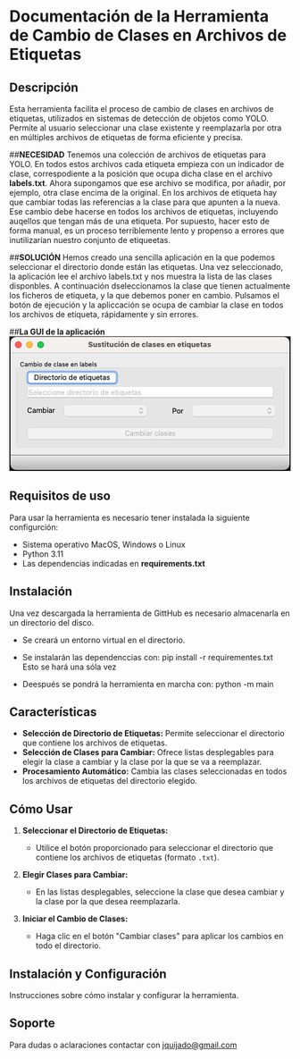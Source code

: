 
# Documentación de la Herramienta de Cambio de Clases en Archivos de Etiquetas

## Descripción
Esta herramienta facilita el proceso de cambio de clases en archivos de etiquetas, utilizados en sistemas de detección de objetos como YOLO. Permite al usuario seleccionar una clase existente y reemplazarla por otra en múltiples archivos de etiquetas de forma eficiente y precisa.

##**NECESIDAD**
Tenemos una colección de archivos de etiquetas para YOLO. En todos estos archivos cada etiqueta empieza con un indicador de clase, correspodiente a la posición que ocupa dicha clase en el archivo **labels.txt**. Ahora supongamos que ese archivo se modifica, por añadir, por ejemplo, otra clase encima de la original. En los archivos de etiqueta hay que cambiar todas las referencias a la clase para que apunten a la nueva. Ese cambio debe hacerse en todos los archivos de etiquetas, incluyendo auqellos que tengan más de una etiqueta.
Por supuesto, hacer esto de forma manual, es un proceso terriblemente lento y propenso a errores que inutilizarían nuestro conjunto de etiqueetas.

##**SOLUCIÓN**
Hemos creado una sencilla aplicación en la que podemos seleccionar el directorio donde están las etiquetas. Una vez seleccionado, la aplicación lee el archivo labels.txt y nos muestra la lista de las clases disponbles.
A continuación dseleccionamos la clase que tienen actualmente los ficheros de etiqueta, y la que debemos poner en cambio. Pulsamos el botón de ejecución y la apliccación se ocupa de cambiar la clase en todos los archivos de etiqueta, rápidamente y sin errores.

##**La GUI de la aplicación**
![GUI de la aplicación](images/GUI.png)

## Requisitos de uso
Para usar la herramienta es necesario tener instalada la siguiente configurción:
- Sistema operativo MacOS, Windows o Linux
- Python 3.11
- Las dependencias indicadas en **requirements.txt**

## Instalación
Una vez descargada la herramienta de GittHub es necesario almacenarla en un directorio del disco.
- Se creará un entorno virtual en el directorio.
- Se instalarán las dependenccias con:
		pip install -r requirementes.txt
Esto se hará una sóla vez

- Deespués se pondrá la herramienta en marcha con:
		python -m main

## Características
- **Selección de Directorio de Etiquetas:** Permite seleccionar el directorio que contiene los archivos de etiquetas.
- **Selección de Clases para Cambiar:** Ofrece listas desplegables para elegir la clase a cambiar y la clase por la que se va a reemplazar.
- **Procesamiento Automático:** Cambia las clases seleccionadas en todos los archivos de etiquetas del directorio elegido.

## Cómo Usar
1. **Seleccionar el Directorio de Etiquetas:**
   - Utilice el botón proporcionado para seleccionar el directorio que contiene los archivos de etiquetas (formato `.txt`).

2. **Elegir Clases para Cambiar:**
   - En las listas desplegables, seleccione la clase que desea cambiar y la clase por la que desea reemplazarla.

3. **Iniciar el Cambio de Clases:**
   - Haga clic en el botón "Cambiar clases" para aplicar los cambios en todo el directorio.


## Instalación y Configuración
Instrucciones sobre cómo instalar y configurar la herramienta.

## Soporte
Para dudas o aclaraciones contactar con jquijado@gmail.com
